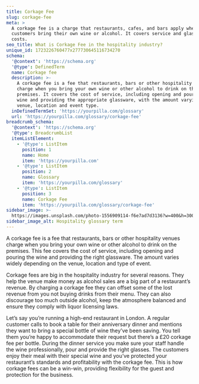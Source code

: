```yaml
---
title: Corkage Fee
slug: corkage-fee
meta: >
  A corkage fee is a charge that restaurants, cafes, and bars apply when
  customers bring their own wine or alcohol. It covers service and glassware
  costs.
seo_title: What is Corkage Fee in the hospitality industry?
unique_id: 1723226760477x277730645116734270
schema:
  '@context': 'https://schema.org'
  '@type': DefinedTerm
  name: Corkage fee
  description: >-
    A corkage fee is a fee that restaurants, bars or other hospitality venues
    charge when you bring your own wine or other alcohol to drink on the
    premises. It covers the cost of service, including opening and pouring the
    wine and providing the appropriate glassware, with the amount varying by
    venue, location and event type.
  inDefinedTermSet: 'https://yourpilla.com/glossary'
  url: 'https://yourpilla.com/glossary/corkage-fee'
breadcrumb_schema:
  '@context': 'https://schema.org'
  '@type': BreadcrumbList
  itemListElement:
    - '@type': ListItem
      position: 1
      name: Home
      item: 'https://yourpilla.com'
    - '@type': ListItem
      position: 2
      name: Glossary
      item: 'https://yourpilla.com/glossary'
    - '@type': ListItem
      position: 3
      name: Corkage Fee
      item: 'https://yourpilla.com/glossary/corkage-fee'
sidebar_image: >-
  https://images.unsplash.com/photo-1556909114-f6e7ad7d3136?w=400&h=300&fit=crop&auto=format
sidebar_image_alt: Hospitality glossary term
---
```

A corkage fee is a fee that restaurants, bars or other hospitality venues charge when you bring your own wine or other alcohol to drink on the premises. This fee covers the cost of service, including opening and pouring the wine and providing the right glassware. The amount varies widely depending on the venue, location and type of event.

Corkage fees are big in the hospitality industry for several reasons. They help the venue make money as alcohol sales are a big part of a restaurant’s revenue. By charging a corkage fee they can offset some of the lost revenue from you not buying drinks from their menu. They can also discourage too much outside alcohol, keep the atmosphere balanced and ensure they comply with liquor licensing laws.

Let’s say you’re running a high-end restaurant in London. A regular customer calls to book a table for their anniversary dinner and mentions they want to bring a special bottle of wine they’ve been saving. You tell them you’re happy to accommodate their request but there’s a £20 corkage fee per bottle. During the dinner service you make sure your staff handle the wine professionally, pour and provide the right glasses. The customers enjoy their meal with their special wine and you’ve protected your restaurant’s standards and profitability with the corkage fee. This is how corkage fees can be a win-win, providing flexibility for the guest and protection for the business.
